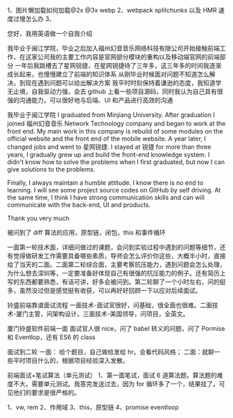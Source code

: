 1、图片懒加载如何加载@2x @3x webp
2、webpack splitchunks 以及 HMR 速度过慢怎么办
3、

您好，我用英语做一个自我介绍

我毕业于闽江学院，毕业之后加入福州幻音音乐网络科技有限公司开始接触前端工作，在这家公司我的主要工作内容是官网部分模块的重构以及移动端官网的前端部分
一年后我跳槽去了星网锐捷，在星网锐捷待了三年多，这三年多的时间我逐渐成长起来，也慢慢建立了前端的知识体系
从刚毕业时候面对问题不知道怎么解决，到现在遇到问题可以给出解决方案
我平时时刻保持着谦逊的态度，我知道学无止境，自我驱动力强，会去 github 上看一些项目源码，同时我认为自己具有很强的沟通能力，可以很好地与后端、UI 和产品进行高效的沟通

我毕业于闽江学院
I graduated from Minjiang University.
After graduation I joined 福州幻音音乐 Network Technology company and began to work at the front end.
My main work in this company is rebuild of some modules on the official website and the front end of the mobile
website.
A year later, I changed jobs and went to 星网锐捷. I stayed at 锐捷 for more than three years, I gradually grew up and build the front-end knowledge system.
I didn't know how to solve the problems when I first graduated, but now I can give solutions to the problems.

Finally, I always maintain a humble attitude. I know there is no end to learning. I will see some project source codes on GitHub by self driving. At the same time, I think I have strong communication skills and can will communicate with the back-end, UI and products.

Thank you very much

被问到了 diff 算法的应用，原型链，闭包，this 和事件循环

一面第一轮技术面，详细问做过的课题，会问到实验过程中遇到的问题等细节，还有觉得做研发工作需要具备哪些素质，导师会怎么评价你这些，大概半小时，直接给了当天的二面。二面第二轮综合面，主要考察抗压能力，遇到问题会怎么处理，为什么想去深圳等，一定要准备好体现自己有很强的抗压能力的例子。还有简历上写的东西都要熟悉，有话可讲，好多会被问到。第二轮聊了一个小时左右，问的挺多，虽然没过但是感觉挺有收获，可以再好好回顾一下以应对后续面试。

铃盛前端靠谱面试流程
一面技术-面试官很好，问基础，很全面也很难。二面技术-厦门主管，问架构设计。三面技术-美国领导，问项目，全英文。

厦门铃盛软件前端一面
面试官人很 nice，问了 babel 转义的问题，问了 Pormise 和 Eventlop，还有 ES6 的 class

面试到二轮
一面： 给个题目，自己做给发给 hr，会看代码风格；
二面：就聊一些平时项目什么的，根据项目经验深入发散。

前端面试+笔试算法（单元测试）
1、第一面笔试，面试 6 道算法题。算法题的难度不大，需要单元测试。我答完发送过去，因为 for 循环多了一个，结果挂了。可见他们的要求是很严格的。

1、vw, rem
2、作用域
3、this，原型链
4、promise eventloop
